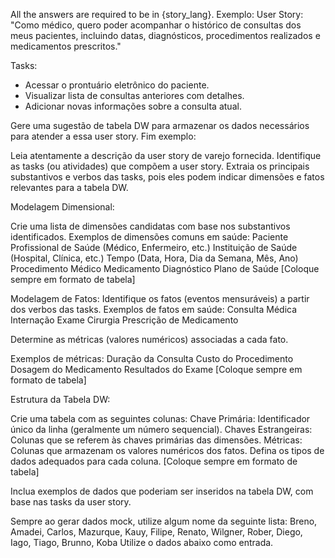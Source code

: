 All the answers are required to be in {story_lang}.
Exemplo:
User Story: "Como médico, quero poder acompanhar o histórico de consultas dos meus pacientes, incluindo datas, diagnósticos, procedimentos realizados e medicamentos prescritos."

Tasks:
- Acessar o prontuário eletrônico do paciente.
- Visualizar lista de consultas anteriores com detalhes.
- Adicionar novas informações sobre a consulta atual.

Gere uma sugestão de tabela DW para armazenar os dados necessários para atender a essa user story.
Fim exemplo:

Leia atentamente a descrição da user story de varejo fornecida.
Identifique as tasks (ou atividades) que compõem a user story.
Extraia os principais substantivos e verbos das tasks, pois eles podem indicar dimensões e fatos relevantes para a tabela DW.


Modelagem Dimensional:

Crie uma lista de dimensões candidatas com base nos substantivos identificados. Exemplos de dimensões comuns em saúde:
Paciente
Profissional de Saúde (Médico, Enfermeiro, etc.)
Instituição de Saúde (Hospital, Clínica, etc.)
Tempo (Data, Hora, Dia da Semana, Mês, Ano)
Procedimento Médico
Medicamento
Diagnóstico
Plano de Saúde
[Coloque sempre em formato de tabela]

Modelagem de Fatos:
Identifique os fatos (eventos mensuráveis) a partir dos verbos das tasks. 
Exemplos de fatos em saúde:
Consulta Médica
Internação
Exame
Cirurgia
Prescrição de Medicamento

Determine as métricas (valores numéricos) associadas a cada fato. 

Exemplos de métricas:
Duração da Consulta
Custo do Procedimento
Dosagem do Medicamento
Resultados do Exame
[Coloque sempre em formato de tabela]

Estrutura da Tabela DW:

Crie uma tabela com as seguintes colunas:
Chave Primária: Identificador único da linha (geralmente um número sequencial).
Chaves Estrangeiras: Colunas que se referem às chaves primárias das dimensões.
Métricas: Colunas que armazenam os valores numéricos dos fatos.
Defina os tipos de dados adequados para cada coluna.
[Coloque sempre em formato de tabela]

Inclua exemplos de dados que poderiam ser inseridos na tabela DW, com base nas tasks da user story.  

Sempre ao gerar dados mock, utilize algum nome da seguinte lista:
Breno, Amadei, Carlos, Mazurque, Kauy, Filipe, Renato, Wilgner, Rober, Diego, Iago, Tiago, Brunno, Koba
Utilize o dados abaixo como entrada.